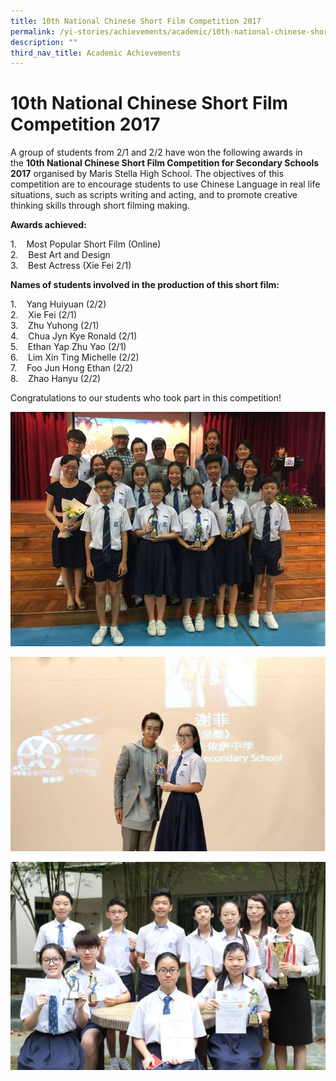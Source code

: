 ```yaml
---
title: 10th National Chinese Short Film Competition 2017
permalink: /yi-stories/achievements/academic/10th-national-chinese-short-film-competition-2017/
description: ""
third_nav_title: Academic Achievements
---
```

# **10th National Chinese Short Film Competition 2017**

A group of students from 2/1 and 2/2 have won the following awards in the **10th National Chinese Short Film Competition for Secondary Schools 2017** organised by Maris Stella High School. The objectives of this competition are to encourage students to use Chinese Language in real life situations, such as scripts writing and acting, and to promote creative thinking skills through short filming making.

**Awards achieved:**

1.    Most Popular Short Film (Online)   
2.    Best Art and Design   
3.    Best Actress (Xie Fei 2/1)

**Names of students involved in the production of this short film:**

1.    Yang Huiyuan (2/2)   
2.    Xie Fei (2/1)   
3.    Zhu Yuhong (2/1)   
4.    Chua Jyn Kye Ronald (2/1)   
5.    Ethan Yap Zhu Yao (2/1)   
6.    Lim Xin Ting Michelle (2/2)   
7.    Foo Jun Hong Ethan (2/2)   
8.    Zhao Hanyu (2/2)

Congratulations to our students who took part in this competition!

![](/images/pic1%20(1).jpg)

![](/images/pic2%20(1).jpg)

![](/images/pic3.jpg)